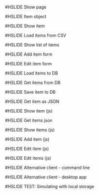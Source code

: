 #HSLIDE
Show page

#HSLIDE
Item object

#HSLIDE
Show item

#HSLIDE
Load items from CSV

#HSLIDE
Show list of items

#HSLIDE
Add item form

#HSLIDE
Edit item form

#HSLIDE
Load items to DB

#HSLIDE
Get items from DB

#HSLIDE
Save item to DB

#HSLIDE
Get item as JSON

#HSLIDE
Show item (js)

#HSLIDE
Get items json

#HSLIDE
Show items (js)

#HSLIDE
Add item (js)

#HSLIDE
Edit item (js)

#HSLIDE
Edit items (js)

#HSLIDE
Alternative client - command line

#HSLIDE
Alternative client - desktop app

#HSLIDE
TEST: Simulating with local storage